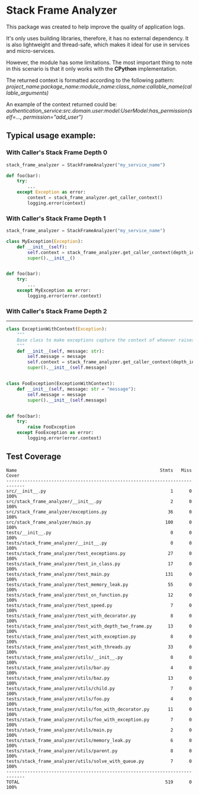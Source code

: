 # Stack Frame Analyzer
This package was created to help improve the quality of application logs.

It's only uses building libraries, therefore, it has no external dependency.
It is also lightweight and thread-safe, which makes it ideal for use in services and micro-services.

However, the module has some limitations.
The most important thing to note in this scenario is that it only works with the **CPython** implementation.

The returned context is formatted according to the following pattern:
    *project_name:package_name:module_name:class_name:callable_name(callable_arguments)*

An example of the context returned could be:
    *authentication_service:src.domain.user:model:UserModel:has_permission(self=..., permission="add_user")*

## Typical usage example:


### With Caller's Stack Frame Depth 0
```python
stack_frame_analyzer = StackFrameAnalyzer("my_service_name")

def foo(bar):
    try:
        ...
    except Exception as error:
        context = stack_frame_analyzer.get_caller_context()
        logging.error(context)
```

### With Caller's Stack Frame Depth 1
```python
stack_frame_analyzer = StackFrameAnalyzer("my_service_name")

class MyException(Exception):
    def __init__(self):
        self.context = stack_frame_analyzer.get_caller_context(depth_in_the_stack=1)
        super().__init__()


def foo(bar):
    try:
        ...
    except MyException as error:
        logging.error(error.context)
```

### With Caller's Stack Frame Depth 2


------------

```python
class ExceptionWithContext(Exception):
    """
    Base class to make exceptions capture the context of whoever raises them.
    """
    def __init__(self, message: str):
        self.message = message
        self.context = stack_frame_analyzer.get_caller_context(depth_in_the_stack=2)
        super().__init__(self.message)


class FooException(ExceptionWithContext):
    def __init__(self, message: str = "message"):
        self.message = message
        super().__init__(self.message)


def foo(bar):
    try:
        raise FooException
    except FooException as error:
        logging.error(error.context)
```

## Test Coverage
```
Name                                                      Stmts   Miss  Cover
-----------------------------------------------------------------------------
src/__init__.py                                               1      0   100%
src/stack_frame_analyzer/__init__.py                          2      0   100%
src/stack_frame_analyzer/exceptions.py                       36      0   100%
src/stack_frame_analyzer/main.py                            100      0   100%
tests/__init__.py                                             0      0   100%
tests/stack_frame_analyzer/__init__.py                        0      0   100%
tests/stack_frame_analyzer/test_exceptions.py                27      0   100%
tests/stack_frame_analyzer/test_in_class.py                  17      0   100%
tests/stack_frame_analyzer/test_main.py                     131      0   100%
tests/stack_frame_analyzer/test_memory_leak.py               55      0   100%
tests/stack_frame_analyzer/test_on_function.py               12      0   100%
tests/stack_frame_analyzer/test_speed.py                      7      0   100%
tests/stack_frame_analyzer/test_with_decorator.py             8      0   100%
tests/stack_frame_analyzer/test_with_depth_two_frame.py      13      0   100%
tests/stack_frame_analyzer/test_with_exception.py             8      0   100%
tests/stack_frame_analyzer/test_with_threads.py              33      0   100%
tests/stack_frame_analyzer/utils/__init__.py                  0      0   100%
tests/stack_frame_analyzer/utils/bar.py                       4      0   100%
tests/stack_frame_analyzer/utils/baz.py                      13      0   100%
tests/stack_frame_analyzer/utils/child.py                     7      0   100%
tests/stack_frame_analyzer/utils/foo.py                       4      0   100%
tests/stack_frame_analyzer/utils/foo_with_decorator.py       11      0   100%
tests/stack_frame_analyzer/utils/foo_with_exception.py        7      0   100%
tests/stack_frame_analyzer/utils/main.py                      2      0   100%
tests/stack_frame_analyzer/utils/memory_leak.py               6      0   100%
tests/stack_frame_analyzer/utils/parent.py                    8      0   100%
tests/stack_frame_analyzer/utils/solve_with_queue.py          7      0   100%
-----------------------------------------------------------------------------
TOTAL                                                       519      0   100%
```